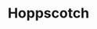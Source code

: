 ---
codehost: https://github.com/https://github.com/hoppscotch/hoppscotch
logohandle: hoppscotch
sort: hoppscotch
title: Hoppscotch
website: https://hoppscotch.com/
---